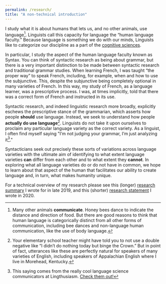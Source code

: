 ```yaml
---
permalink: /research/
title: "A non-technical introduction"
---
```


I study what it is about humans that lets us, and no other animals, use language[^1]. Linguists call this capacity for language the “human language faculty.” Because language is something we do with our minds, Linguists like to categorize our discipline as a part of the [cognitive sciences](https://en.wikipedia.org/wiki/Cognitive_science). 

In particular, I study the aspect of the human language faculty known as Syntax. You can think of syntactic research as being about grammar, but there is a very important distinction to be made between syntactic research and traditional grammar studies. When learning French, I was taught “the proper way” to speak French, including, for example, when and how to use the subjunctive. This, despite the subjunctive being completely optional in many varieties of French. In this way, my study of French, as a language learner, was a prescriptive process. I was, at times implicitly, told that there was a correct form of French and instructed in its use.

Syntactic research, and indeed linguistic research more broadly, explicitly eschews the prescriptive stance of the grammarian, which asserts how people **should** use language. Instead, we seek to understand how people **actually do use language**[^2]. Linguists do not take it upon ourselves to proclaim any particular language variety as the correct variety. As a linguist, I often find myself saying "I’m not judging your grammar, I’m just analyzing it[^3]."

Syntacticians seek out precisely these sorts of variations across language varieties with the ultimate aim of identifying to what extent language varieties **can** differ from each other and to what extent they **cannot**. In exploring what all language varieties do or do not have in common, we hope to learn about that aspect of the human that facilitates our ability to create language and, in turn, what makes humanity unique.

For a technical overview of my research please see this (longer) [research summary](https://DrDavidPotter.github.io/files/Potter-ResearchSummary2019.pdf) I wrote for in late 2019, and this (shorter) [research statement](https://DrDavidPotter.github.io/files/Potter-ResearchStatement2020.pdf) I wrote in 2020.

[^1]: Many other animals **communicate**. Honey bees dance to indicate the distance and direction of food. But there are good reasons to think that human language is categorically distinct from all other forms of communication, including bee dances and non-language human communication, like the use of body language.

[^2]: Your elementary school teacher might have told you to not use a double negative like “I didn’t do nothing today but binge the Crown.” But in point of fact, utterances like these are perfectly natural for speakers of many varieties of English, including speakers of Appalachian English where I live in Morehead, Kentucky.

[^3]: This saying comes from the really cool language science communicators at Lingthusiasm. [Check them out!](https://lingthusiasm.com)




















